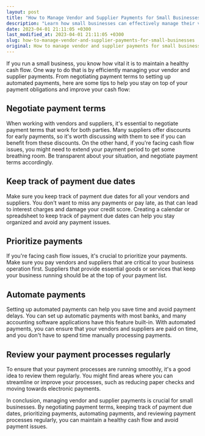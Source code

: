 ```yaml
---
layout: post
title: "How to Manage Vendor and Supplier Payments for Small Businesses?"
description: "Learn how small businesses can effectively manage their vendor and supplier payments and improve their cash flow."
date: 2023-04-01 21:11:05 +0300
last_modified_at: 2023-04-01 21:11:05 +0300
slug: how-to-manage-vendor-and-supplier-payments-for-small-businesses
original: How to manage vendor and supplier payments for small businesses?
---
```

If you run a small business, you know how vital it is to maintain a healthy cash flow. One way to do that is by efficiently managing your vendor and supplier payments. From negotiating payment terms to setting up automated payments, here are some tips to help you stay on top of your payment obligations and improve your cash flow:

## Negotiate payment terms

When working with vendors and suppliers, it's essential to negotiate payment terms that work for both parties. Many suppliers offer discounts for early payments, so it's worth discussing with them to see if you can benefit from these discounts. On the other hand, if you're facing cash flow issues, you might need to extend your payment period to get some breathing room. Be transparent about your situation, and negotiate payment terms accordingly.

## Keep track of payment due dates

Make sure you keep track of payment due dates for all your vendors and suppliers. You don't want to miss any payments or pay late, as that can lead to interest charges and damage your credit score. Creating a calendar or spreadsheet to keep track of payment due dates can help you stay organized and avoid any payment issues.

## Prioritize payments

If you're facing cash flow issues, it's crucial to prioritize your payments. Make sure you pay vendors and suppliers that are critical to your business operation first. Suppliers that provide essential goods or services that keep your business running should be at the top of your payment list.

## Automate payments

Setting up automated payments can help you save time and avoid payment delays. You can set up automatic payments with most banks, and many accounting software applications have this feature built-in. With automated payments, you can ensure that your vendors and suppliers are paid on time, and you don't have to spend time manually processing payments.

## Review your payment processes regularly

To ensure that your payment processes are running smoothly, it's a good idea to review them regularly. You might find areas where you can streamline or improve your processes, such as reducing paper checks and moving towards electronic payments.

In conclusion, managing vendor and supplier payments is crucial for small businesses. By negotiating payment terms, keeping track of payment due dates, prioritizing payments, automating payments, and reviewing payment processes regularly, you can maintain a healthy cash flow and avoid payment issues.
